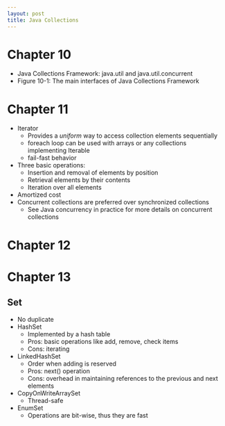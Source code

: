 ```yaml
---
layout: post
title: Java Collections
---
```

# Chapter 10
- Java Collections Framework: java.util and java.util.concurrent
- Figure 10-1: The main interfaces of Java Collections Framework

# Chapter 11
- Iterator
  - Provides a _uniform_ way to access collection elements sequentially
  - foreach loop can be used with arrays or any collections implementing Iterable
  - fail-fast behavior
- Three basic operations:
  - Insertion and removal of elements by position
  - Retrieval elements by their contents
  - Iteration over all elements
- Amortized cost
- Concurrent collections are preferred over synchronized collections
  - See Java concurrency in practice for more details on concurrent collections

# Chapter 12

# Chapter 13

## Set
- No duplicate
- HashSet
  - Implemented by a hash table
  - Pros: basic operations like add, remove, check items
  - Cons: iterating
- LinkedHashSet
  - Order when adding is reserved
  - Pros: next() operation
  - Cons: overhead in maintaining references to the previous and next elements
- CopyOnWriteArraySet
  - Thread-safe
- EnumSet
  - Operations are bit-wise, thus they are fast
	
